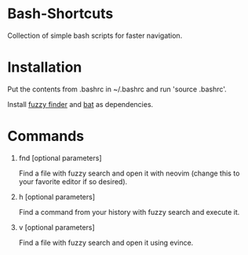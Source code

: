 # Bash-Shortcuts
Collection of simple bash scripts for faster navigation.

# Installation
Put the contents from .bashrc in ~/.bashrc and run 'source .bashrc'.

Install [fuzzy finder](https://github.com/junegunn/fzf) and [bat](https://github.com/sharkdp/bat) as dependencies.

# Commands
1. fnd [optional parameters]
   
   Find a file with fuzzy search and open it with neovim (change this to your favorite editor if so desired).
3. h [optional parameters]
   
   Find a command from your history with fuzzy search and execute it.
5. v [optional parameters]
   
   Find a file with fuzzy search and open it using evince.
